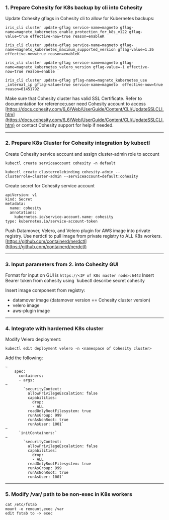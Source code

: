 ### 1. Prepare Cohesity for K8s backup by cli into Cohesity
Update Cohesity gflags in Cohesity cli to allow for Kubernetes backups:

```
iris_cli cluster update-gflag service-name=magneto gflag-name=magneto_kubernetes_enable_protection_for_k8s_v122 gflag-value=true effective-now=true reason=enableK
```
```
iris_cli cluster update-gflag service-name=magneto gflag-name=magneto_kubernetes_maximum_supported_version gflag-value=1.26 effective-now=true reason=enableK
```
```
iris_cli cluster update-gflag service-name=magneto gflag-name=magneto_kubernetes_velero_version gflag-value=-1 effective-now=true reason=enable
```
```
iris_cli cluster update-gflag gflag-name=magneto_kubernetes_use _internal_ip gflag-value=true service-name=magneto  effective-now=true reason=01451792
```

Make sure that Cohesity cluster has valid SSL Certificate. Refer to documentation for reference;user need Cohesity account to access
[https://docs.cohesity.com/6_6/Web/UserGuide/Content/CLI/UpdateSSLCLI.htm](https://docs.cohesity.com/6_6/Web/UserGuide/Content/CLI/UpdateSSLCLI.htm) 
or contact Cohesity support for help if needed.

***
### 2. Prepare K8s Cluster for Cohesity integration by kubectl 
Create Cohesity service account and assign cluster-admin role to account
```
kubectl create serviceaccount cohesity -n default
```
```
kubectl create clusterrolebinding cohesity-admin --clusterrole=cluster-admin --serviceaccount=default:cohesity
```

Create secret for Cohesity service account
```
apiVersion: v1
kind: Secret
metadata:
  name: cohesity
  annotations:
    kubernetes.io/service-account.name: cohesity
type: kubernetes.io/service-account-token
```

Push Datamover, Velero, and Velero plugin for AWS image into private registry.
Use nerdctl to pull image from private registry to ALL K8s workers. [https://github.com/containerd/nerdctl](https://github.com/containerd/nerdctl)

***
### 3. Input parameters from 2. into Cohesity GUI 
Format for input on GUI is `https://<IP of K8s master node>:6443`
Insert Bearer token from cohesity using `kubectl describe secret cohesity

Insert image component from registry:
* datamover image (datamover version == Cohesity cluster version)
* velero image
* aws-plugin image

*** 
### 4. Integrate with harderned K8s cluster
Modify Velero deployment:
```
kubectl edit deployment velero -n <namespace of Cohesity cluster>
```

Add the following:
```
~
    spec:
      containers:
      - args:
~
        `securityContext:
          allowPrivilegeEscalation: false
          capabilities:
            drop:
            - ALL
          readOnlyRootFilesystem: true
          runAsGroup: 999
          runAsNonRoot: true
          runAsUser: 1001`
~
      `initContainers:`
~
        `securityContext:
          allowPrivilegeEscalation: false
          capabilities:
            drop:
            - ALL
          readOnlyRootFilesystem: true
          runAsGroup: 999
          runAsNonRoot: true
          runAsUser: 1001`
```

***
### 5. Modify /var/ path to be non-exec in K8s workers

```
cat /etc/fstab
mount -o remount,exec /var
edit fstab to -> exec
```




